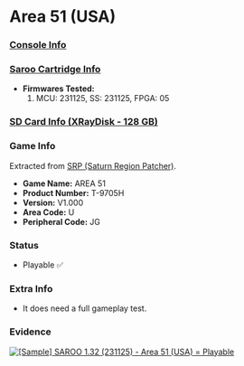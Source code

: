 # Area 51 (USA)

### [Console Info](../../../../../Info/Consoles/VA13/README.md)

### [Saroo Cartridge Info](../../../../../Info/Cartridges/RetroGameParadiseStore/1.32F/README.md)

- <b>Firmwares Tested:</b>
  1. MCU: 231125, SS: 231125, FPGA: 05

### [SD Card Info (XRayDisk - 128 GB)](../../../../../Info/SdCards/XRayDisk/128GB/fat32/README.md)

### Game Info

Extracted from [SRP (Saturn Region Patcher)](https://segaxtreme.net/resources/saturn-region-patcher.81/download).

- <b>Game Name:</b> AREA 51
- <b>Product Number:</b> T-9705H
- <b>Version:</b> V1.000
- <b>Area Code:</b> U
- <b>Peripheral Code:</b> JG

### Status

- Playable :white_check_mark:

### Extra Info

- It does need a full gameplay test.

### Evidence

[![[Sample] SAROO 1.32 (231125) - Area 51 (USA) = Playable](https://img.youtube.com/vi/PnH6tYdcxT8/0.jpg)](https://www.youtube.com/watch?v=PnH6tYdcxT8)
